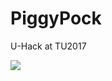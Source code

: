 # PiggyPock
U-Hack at TU2017

<a href="https://www.mx7.com/view2/zMIlcOohZtkvwA1v" target="_blank"><img border="0" src="https://www.mx7.com/i/b71/IlLzFj.png" /></a>
